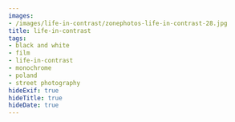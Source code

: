 ```yaml
---
images:
- /images/life-in-contrast/zonephotos-life-in-contrast-28.jpg
title: life-in-contrast
tags:
- black and white
- film
- life-in-contrast
- monochrome
- poland
- street photography
hideExif: true
hideTitle: true
hideDate: true
---
```

